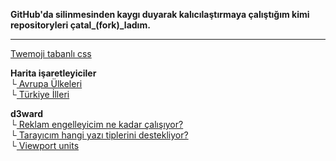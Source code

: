 <link href="style.css" rel="stylesheet">

**GitHub'da silinmesinden kaygı duyarak kalıcılaştırmaya çalıştığım kimi repositoryleri çatal_(fork)_ladım.**

___

[Twemoji tabanlı css](/emoji-css)  

**Harita işaretleyiciler**  
└[ Avrupa Ülkeleri](/euvisited)  
└[ Türkiye İlleri](/turkeyvisited)  

**d3ward**  
└[ Reklam engelleyicim ne kadar çalışıyor?](/toolz/adblock.html)  
└[ Tarayıcım hangi yazı tiplerini destekliyor?](/toolz/fontlist.html)  
└[ Viewport units](/toolz/units.html)  
